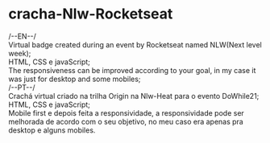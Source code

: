 # cracha-Nlw-Rocketseat
/--EN--/ <br>
Virtual badge created during an event by Rocketseat named NLW(Next level week);<br>
HTML, CSS e javaScript; <br>
The responsiveness can be improved according to your goal, in my case it was just for desktop and some mobiles; <br>
/--PT--/ <br>
Crachá virtual criado na trilha Origin na Nlw-Heat para o evento DoWhile21; <br>
HTML, CSS e javaScript; <br>
Mobile first e depois feita a responsividade, a responsividade pode ser melhorada de acordo com o seu objetivo, no meu caso era apenas pra desktop e alguns mobiles.
